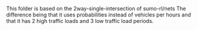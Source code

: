 This folder is based on the 2way-single-intersection of sumo-rl/nets
The difference being that it uses probabilities instead of vehicles per hours
and that it has 2 high traffic loads and 3 low traffic load periods.